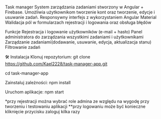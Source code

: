 Task manager
System zarządzania zadaniami stworzony w Angular + Firebase.
Umożliwia użytkownikom tworzenie kont oraz tworzenie, edycje i usuwanie zadań.
Responsywny interfejs z wykorzystaniem Angular Material
Walidacja pól w formularzach rejestracji i logowania oraz obsługa błędów

Funkcje
Rejestracja i logowanie użytkowników (e-mail + hasło)
Panel administratora do zarządzania wszystkimi zadaniami i użytkownikami
Zarządzanie zadaniami(dodawanie, usuwanie, edycja, aktualizacja stanu)
Filtrowanie zadań



🛠️ Instalacja
Klonuj repozytorium:
git clone https://github.com/Kael2228/task-manager-app.git

cd task-manager-app

Zainstaluj zależności:
npm install

Uruchom aplikacje:
npm start


*przy rejestracji można wybrać role admina ze względu na wygodę przy tworzeniu i testowaniu aplikacji
**przy logowaniu może być konieczne kliknięcie przycisku zaloguj kilka razy